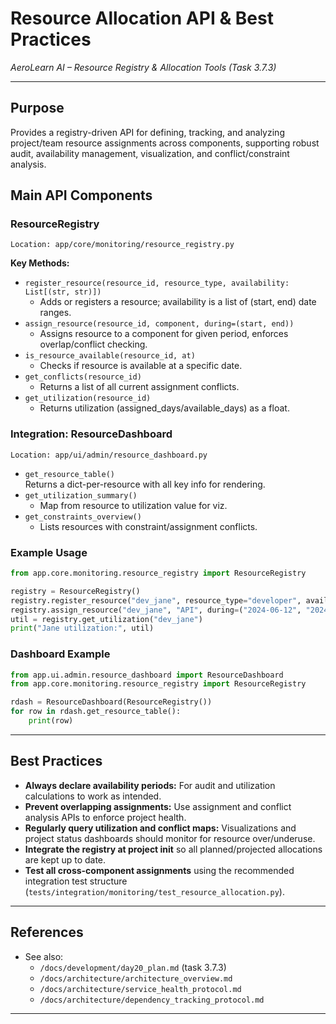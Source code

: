 # Resource Allocation API & Best Practices

_AeroLearn AI – Resource Registry & Allocation Tools (Task 3.7.3)_

---

## Purpose

Provides a registry-driven API for defining, tracking, and analyzing project/team resource assignments across components, supporting robust audit, availability management, visualization, and conflict/constraint analysis.

## Main API Components

### ResourceRegistry

`Location: app/core/monitoring/resource_registry.py`

**Key Methods:**

- `register_resource(resource_id, resource_type, availability: List[(str, str)])`
    - Adds or registers a resource; availability is a list of (start, end) date ranges.
- `assign_resource(resource_id, component, during=(start, end))`
    - Assigns resource to a component for given period, enforces overlap/conflict checking.
- `is_resource_available(resource_id, at)`
    - Checks if resource is available at a specific date.
- `get_conflicts(resource_id)`
    - Returns a list of all current assignment conflicts.
- `get_utilization(resource_id)`
    - Returns utilization (assigned_days/available_days) as a float.

### Integration: ResourceDashboard

`Location: app/ui/admin/resource_dashboard.py`

- `get_resource_table()`  
    Returns a dict-per-resource with all key info for rendering.
- `get_utilization_summary()`
    - Map from resource to utilization value for viz.
- `get_constraints_overview()`
    - Lists resources with constraint/assignment conflicts.

### Example Usage

```python
from app.core.monitoring.resource_registry import ResourceRegistry

registry = ResourceRegistry()
registry.register_resource("dev_jane", resource_type="developer", availability=[("2024-06-12", "2024-06-16")])
registry.assign_resource("dev_jane", "API", during=("2024-06-12", "2024-06-14"))
util = registry.get_utilization("dev_jane")
print("Jane utilization:", util)
```

### Dashboard Example

```python
from app.ui.admin.resource_dashboard import ResourceDashboard
from app.core.monitoring.resource_registry import ResourceRegistry

rdash = ResourceDashboard(ResourceRegistry())
for row in rdash.get_resource_table():
    print(row)
```

---

## Best Practices

- **Always declare availability periods:** For audit and utilization calculations to work as intended.
- **Prevent overlapping assignments:** Use assignment and conflict analysis APIs to enforce project health.
- **Regularly query utilization and conflict maps:** Visualizations and project status dashboards should monitor for resource over/underuse.
- **Integrate the registry at project init** so all planned/projected allocations are kept up to date.
- **Test all cross-component assignments** using the recommended integration test structure (`tests/integration/monitoring/test_resource_allocation.py`).

---

## References

- See also:  
    - `/docs/development/day20_plan.md` (task 3.7.3)
    - `/docs/architecture/architecture_overview.md`
    - `/docs/architecture/service_health_protocol.md`
    - `/docs/architecture/dependency_tracking_protocol.md`

---